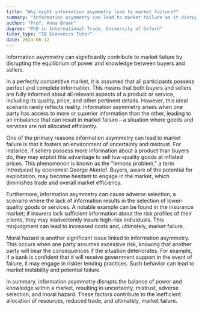```yaml
---
title: "Why might information asymmetry lead to market failure?"
summary: "Information asymmetry can lead to market failure as it disrupts the balance of power and knowledge between buyers and sellers."
author: "Prof. Anna Brown"
degree: "PhD in International Trade, University of Oxford"
tutor_type: "IB Economics Tutor"
date: 2024-06-12
---
```


Information asymmetry can significantly contribute to market failure by disrupting the equilibrium of power and knowledge between buyers and sellers.

In a perfectly competitive market, it is assumed that all participants possess perfect and complete information. This means that both buyers and sellers are fully informed about all relevant aspects of a product or service, including its quality, price, and other pertinent details. However, this ideal scenario rarely reflects reality. Information asymmetry arises when one party has access to more or superior information than the other, leading to an imbalance that can result in market failure—a situation where goods and services are not allocated efficiently.

One of the primary reasons information asymmetry can lead to market failure is that it fosters an environment of uncertainty and mistrust. For instance, if sellers possess more information about a product than buyers do, they may exploit this advantage to sell low-quality goods at inflated prices. This phenomenon is known as the "lemons problem," a term introduced by economist George Akerlof. Buyers, aware of the potential for exploitation, may become hesitant to engage in the market, which diminishes trade and overall market efficiency.

Furthermore, information asymmetry can cause adverse selection, a scenario where the lack of information results in the selection of lower-quality goods or services. A notable example can be found in the insurance market; if insurers lack sufficient information about the risk profiles of their clients, they may inadvertently insure high-risk individuals. This misjudgment can lead to increased costs and, ultimately, market failure.

Moral hazard is another significant issue linked to information asymmetry. This occurs when one party assumes excessive risk, knowing that another party will bear the consequences if the situation deteriorates. For example, if a bank is confident that it will receive government support in the event of failure, it may engage in riskier lending practices. Such behavior can lead to market instability and potential failure.

In summary, information asymmetry disrupts the balance of power and knowledge within a market, resulting in uncertainty, mistrust, adverse selection, and moral hazard. These factors contribute to the inefficient allocation of resources, reduced trade, and ultimately, market failure.
    
